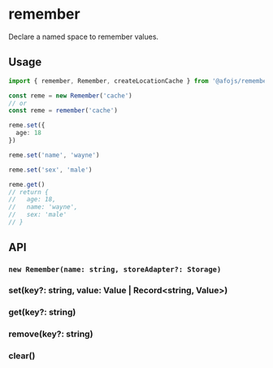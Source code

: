 # remember

Declare a named space to remember values.

## Usage

```ts
import { remember, Remember, createLocationCache } from '@afojs/remember'

const reme = new Remember('cache')
// or
const reme = remember('cache')

reme.set({
  age: 18
})

reme.set('name', 'wayne')

reme.set('sex', 'male')

reme.get()
// return {
//   age: 18,
//   name: 'wayne',
//   sex: 'male'
// }
```

## API

### `new Remember(name: string, storeAdapter?: Storage)`

### set(key?: string, value: Value | Record<string, Value>)

### get(key?: string)

### remove(key?: string)

### clear()
